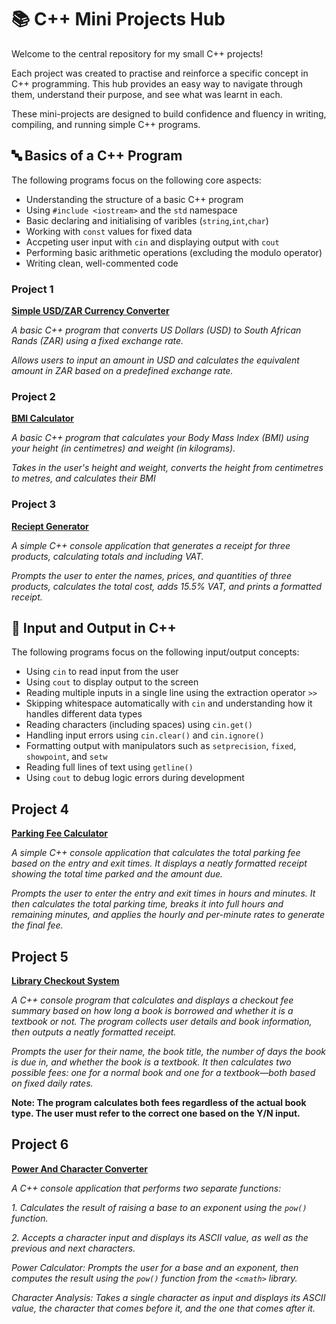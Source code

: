 # 📚 C++ Mini Projects Hub
Welcome to the central repository for my small C++ projects!

Each project was created to practise and reinforce a specific concept in C++ programming. This hub provides an easy way to navigate through them, understand their purpose, and see what was learnt in each.

These mini-projects are designed to build confidence and fluency in writing, compiling, and running simple C++ programs.

## 🔤 Basics of a C++ Program 
The following programs focus on the following core aspects:
* Understanding the structure of a basic C++ program
* Using `#include <iostream>` and the `std` namespace
* Basic declaring and initialising of varibles (`string`,`int`,`char`)
* Working with `const` values for fixed data
* Accpeting user input with `cin` and displaying output with `cout`
* Performing basic arithmetic operations (excluding the modulo operator)
* Writing clean, well-commented code


### Project 1
[**Simple USD/ZAR Currency Converter**](https://github.com/UncleH25/Simple-USD-ZAR-Currency-Converter)

*A basic C++ program that converts US Dollars (USD) to South African Rands (ZAR) using a fixed exchange rate.*

*Allows users to input an amount in USD and calculates the equivalent amount in ZAR based on a predefined exchange rate.*
### Project 2
[**BMI Calculator**](https://github.com/UncleH25/BMI-Calculator)

*A basic C++ program that calculates your Body Mass Index (BMI) using your height (in centimetres) and weight (in kilograms).*

*Takes in the user's height and weight, converts the height from centimetres to metres, and calculates their BMI*
### Project 3
[**Reciept Generator**](https://github.com/UncleH25/Receipt-Generator)

*A simple C++ console application that generates a receipt for three products, calculating totals and including VAT.*

*Prompts the user to enter the names, prices, and quantities of three products, calculates the total cost, adds 15.5% VAT, and prints a formatted receipt.*

## 🧾 Input and Output in C++
The following programs focus on the following input/output concepts:
* Using `cin` to read input from the user
* Using `cout` to display output to the screen
* Reading multiple inputs in a single line using the extraction operator `>>`
* Skipping whitespace automatically with `cin` and understanding how it handles different data types
* Reading characters (including spaces) using `cin.get()`
* Handling input errors using `cin.clear()` and `cin.ignore()`
* Formatting output with manipulators such as `setprecision`, `fixed`, `showpoint`, and `setw`
* Reading full lines of text using `getline()`
* Using `cout` to debug logic errors during development


## Project 4
[**Parking Fee Calculator**](https://github.com/UncleH25/Library-Checkout-System)

*A simple C++ console application that calculates the total parking fee based on the entry and exit times. It displays a neatly formatted receipt showing the total time parked and the amount due.*

*Prompts the user to enter the entry and exit times in hours and minutes. It then calculates the total parking time, breaks it into full hours and remaining minutes, and applies the hourly and per-minute rates to generate the final fee.*

## Project 5
[**Library Checkout System**](https://github.com/UncleH25/Library-Checkout-System)

*A C++ console program that calculates and displays a checkout fee summary based on how long a book is borrowed and whether it is a textbook or not. The program collects user details and book information, then outputs a neatly formatted receipt.*

*Prompts the user for their name, the book title, the number of days the book is due in, and whether the book is a textbook. It then calculates two possible fees: one for a normal book and one for a textbook—both based on fixed daily rates.*

**Note: The program calculates both fees regardless of the actual book type. The user must refer to the correct one based on the Y/N input.**

## Project 6
[**Power And Character Converter**](https://github.com/UncleH25/Power-And-Character-Converter)

*A C++ console application that performs two separate functions:*

*1. Calculates the result of raising a base to an exponent using the `pow()` function.*

*2. Accepts a character input and displays its ASCII value, as well as the previous and next characters.*

*Power Calculator: Prompts the user for a base and an exponent, then computes the result using the `pow()` function from the `<cmath>` library.*

*Character Analysis: Takes a single character as input and displays its ASCII value, the character that comes before it, and the one that comes after it.*
